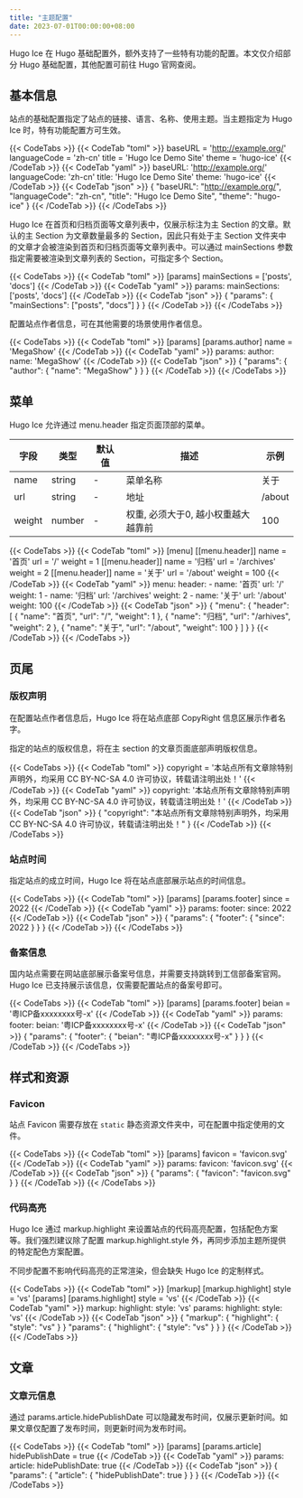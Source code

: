 ```yaml
---
title: "主题配置"
date: 2023-07-01T00:00:00+08:00
---
```


Hugo Ice 在 Hugo 基础配置外，额外支持了一些特有功能的配置。本文仅介绍部分 Hugo 基础配置，其他配置可前往 Hugo 官网查阅。

## 基本信息

站点的基础配置指定了站点的链接、语言、名称、使用主题。当主题指定为 Hugo Ice 时，特有功能配置方可生效。

{{< CodeTabs >}}
{{< CodeTab "toml" >}}
baseURL = 'http://example.org/'
languageCode = 'zh-cn'
title = 'Hugo Ice Demo Site'
theme = 'hugo-ice'
{{< /CodeTab >}}
{{< CodeTab "yaml" >}}
baseURL: 'http://example.org/'
languageCode: 'zh-cn'
title: 'Hugo Ice Demo Site'
theme: 'hugo-ice'
{{< /CodeTab >}}
{{< CodeTab "json" >}}
{
  "baseURL": "http://example.org/",
  "languageCode": "zh-cn",
  "title": "Hugo Ice Demo Site",
  "theme": "hugo-ice"
}
{{< /CodeTab >}}
{{< /CodeTabs >}}

Hugo Ice 在首页和归档页面等文章列表中，仅展示标注为主 Section 的文章。默认的主 Section 为文章数量最多的 Section，因此只有处于主 Section 文件夹中的文章才会被渲染到首页和归档页面等文章列表中。可以通过 mainSections 参数指定需要被渲染到文章列表的 Section，可指定多个 Section。

{{< CodeTabs >}}
{{< CodeTab "toml" >}}
[params]
  mainSections = ['posts', 'docs']
{{< /CodeTab >}}
{{< CodeTab "yaml" >}}
params:
  mainSections: ['posts', 'docs']
{{< /CodeTab >}}
{{< CodeTab "json" >}}
{
  "params": {
    "mainSections": ["posts", "docs"]
  }
}
{{< /CodeTab >}}
{{< /CodeTabs >}}

配置站点作者信息，可在其他需要的场景使用作者信息。

{{< CodeTabs >}}
{{< CodeTab "toml" >}}
[params]
  [params.author]
    name = 'MegaShow'
{{< /CodeTab >}}
{{< CodeTab "yaml" >}}
params:
  author:
    name: 'MegaShow'
{{< /CodeTab >}}
{{< CodeTab "json" >}}
{
  "params": {
    "author": {
      "name": "MegaShow"
    }
  }
}
{{< /CodeTab >}}
{{< /CodeTabs >}}

## 菜单

Hugo Ice 允许通过 menu.header 指定页面顶部的菜单。

| 字段 | 类型 | 默认值 | 描述 | 示例 |
|--|--|--|--|--|
| name | string | - | 菜单名称 | 关于 |
| url | string | - | 地址 | /about |
| weight | number | - | 权重, 必须大于0, 越小权重越大越靠前 | 100 |

{{< CodeTabs >}}
{{< CodeTab "toml" >}}
[menu]
[[menu.header]]
  name = '首页'
  url = '/'
  weight = 1
[[menu.header]]
  name = '归档'
  url = '/archives'
  weight = 2
[[menu.header]]
  name = '关于'
  url = '/about'
  weight = 100
{{< /CodeTab >}}
{{< CodeTab "yaml" >}}
menu:
  header:
    - name: '首页'
      url: '/'
      weight: 1
    - name: '归档'
      url: '/archives'
      weight: 2
    - name: '关于'
      url: '/about'
      weight: 100
{{< /CodeTab >}}
{{< CodeTab "json" >}}
{
  "menu": {
    "header": [
      {
        "name": "首页",
        "url": "/",
        "weight": 1
      },
      {
        "name": "归档",
        "url": "/arhives",
        "weight": 2
      },
      {
        "name": "关于",
        "url": "/about",
        "weight": 100
      }
    ]
  }
}
{{< /CodeTab >}}
{{< /CodeTabs >}}

## 页尾

### 版权声明

在配置站点作者信息后，Hugo Ice 将在站点底部 CopyRight 信息区展示作者名字。

指定的站点的版权信息，将在主 section 的文章页面底部声明版权信息。

{{< CodeTabs >}}
{{< CodeTab "toml" >}}
copyright = '本站点所有文章除特别声明外，均采用 CC BY-NC-SA 4.0 许可协议，转载请注明出处！'
{{< /CodeTab >}}
{{< CodeTab "yaml" >}}
copyright: '本站点所有文章除特别声明外，均采用 CC BY-NC-SA 4.0 许可协议，转载请注明出处！'
{{< /CodeTab >}}
{{< CodeTab "json" >}}
{
  "copyright": "本站点所有文章除特别声明外，均采用 CC BY-NC-SA 4.0 许可协议，转载请注明出处！"
}
{{< /CodeTab >}}
{{< /CodeTabs >}}

### 站点时间

指定站点的成立时间，Hugo Ice 将在站点底部展示站点的时间信息。

{{< CodeTabs >}}
{{< CodeTab "toml" >}}
[params]
  [params.footer]
    since = 2022
{{< /CodeTab >}}
{{< CodeTab "yaml" >}}
params:
  footer:
    since: 2022
{{< /CodeTab >}}
{{< CodeTab "json" >}}
{
  "params": {
    "footer": {
      "since": 2022
    }
  }
}
{{< /CodeTab >}}
{{< /CodeTabs >}}

### 备案信息

国内站点需要在网站底部展示备案号信息，并需要支持跳转到工信部备案官网。Hugo Ice 已支持展示该信息，仅需要配置站点的备案号即可。

{{< CodeTabs >}}
{{< CodeTab "toml" >}}
[params]
  [params.footer]
    beian = '粤ICP备xxxxxxxx号-x'
{{< /CodeTab >}}
{{< CodeTab "yaml" >}}
params:
  footer:
    beian: '粤ICP备xxxxxxxx号-x'
{{< /CodeTab >}}
{{< CodeTab "json" >}}
{
  "params": {
    "footer": {
      "beian": "粤ICP备xxxxxxxx号-x"
    }
  }
}
{{< /CodeTab >}}
{{< /CodeTabs >}}

## 样式和资源

### Favicon

站点 Favicon 需要存放在 `static` 静态资源文件夹中，可在配置中指定使用的文件。

{{< CodeTabs >}}
{{< CodeTab "toml" >}}
[params]
  favicon = 'favicon.svg'
{{< /CodeTab >}}
{{< CodeTab "yaml" >}}
params:
  favicon: 'favicon.svg'
{{< /CodeTab >}}
{{< CodeTab "json" >}}
{
  "params": {
    "favicon": "favicon.svg"
  }
}
{{< /CodeTab >}}
{{< /CodeTabs >}}

### 代码高亮

Hugo Ice 通过 markup.highlight 来设置站点的代码高亮配置，包括配色方案等。我们强烈建议除了配置 markup.highlight.style 外，再同步添加主题所提供的特定配色方案配置。

不同步配置不影响代码高亮的正常渲染，但会缺失 Hugo Ice 的定制样式。

{{< CodeTabs >}}
{{< CodeTab "toml" >}}
[markup]
  [markup.highlight]
    style = 'vs'
[params]
  [params.highlight]
    style = 'vs'
{{< /CodeTab >}}
{{< CodeTab "yaml" >}}
markup:
  highlight:
    style: 'vs'
params:
  highlight:
    style: 'vs'
{{< /CodeTab >}}
{{< CodeTab "json" >}}
{
  "markup": {
    "highlight": {
      "style": "vs"
    }
  }
  "params": {
    "highlight": {
      "style": "vs"
    }
  }
}
{{< /CodeTab >}}
{{< /CodeTabs >}}

## 文章

### 文章元信息

通过 params.article.hidePublishDate 可以隐藏发布时间，仅展示更新时间。如果文章仅配置了发布时间，则更新时间为发布时间。

{{< CodeTabs >}}
{{< CodeTab "toml" >}}
[params]
  [params.article]
    hidePublishDate = true
{{< /CodeTab >}}
{{< CodeTab "yaml" >}}
params:
  article:
    hidePublishDate: true
{{< /CodeTab >}}
{{< CodeTab "json" >}}
{
  "params": {
    "article": {
      "hidePublishDate": true
    }
  }
}
{{< /CodeTab >}}
{{< /CodeTabs >}}
